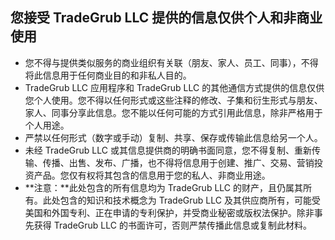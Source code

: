 ## 您接受 TradeGrub LLC 提供的信息仅供个人和非商业使用

- 您不得与提供类似服务的商业组织有关联（朋友、家人、员工、同事），不得将此信息用于任何商业目的和非私人目的。
- TradeGrub LLC 应用程序和 TradeGrub LLC 的其他通信方式提供的信息仅供您个人使用。您不得以任何形式或这些注释的修改、子集和衍生形式与朋友、家人、同事分享此信息。您不能以任何可能的方式引用此信息，除非严格用于个人用途。
- 严禁以任何形式（数字或手动）复制、共享、保存或传输此信息给另一个人。
- 未经 TradeGrub LLC 或其信息提供商的明确书面同意，您不得复制、重新传输、传播、出售、发布、广播，也不得将信息用于创建、推广、交易、营销投资产品。您仅有权将其包含的信息用于您的私人、非商业用途。
- **注意：**此处包含的所有信息均为 TradeGrub LLC 的财产，且仍属其所有。此处包含的知识和技术概念为 TradeGrub LLC 及其供应商所有，可能受美国和外国专利、正在申请的专利保护，并受商业秘密或版权法保护。除非事先获得 TradeGrub LLC 的书面许可，否则严禁传播此信息或复制此材料。
